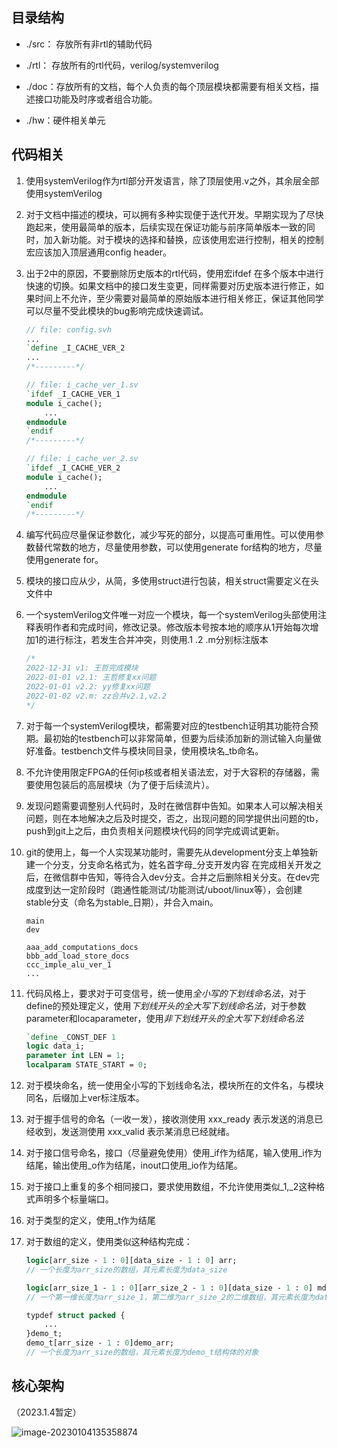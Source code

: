 ## 目录结构

* ./src： 存放所有非rtl的辅助代码

* ./rtl： 存放所有的rtl代码，verilog/systemverilog
* ./doc：存放所有的文档，每个人负责的每个顶层模块都需要有相关文档，描述接口功能及时序或者组合功能。

* ./hw：硬件相关单元



## 代码相关

1. 使用systemVerilog作为rtl部分开发语言，除了顶层使用.v之外，其余层全部使用systemVerilog

2. 对于文档中描述的模块，可以拥有多种实现便于迭代开发。早期实现为了尽快跑起来，使用最简单的版本，后续实现在保证功能与前序简单版本一致的同时，加入新功能。对于模块的选择和替换，应该使用宏进行控制，相关的控制宏应该加入顶层通用config header。

3. 出于2中的原因，不要删除历史版本的rtl代码，使用宏ifdef 在多个版本中进行快速的切换。如果文档中的接口发生变更，同样需要对历史版本进行修正，如果时间上不允许，至少需要对最简单的原始版本进行相关修正，保证其他同学可以尽量不受此模块的bug影响完成快速调试。

   ```systemverilog
   // file: config.svh
   ...
   `define _I_CACHE_VER_2
   ...
   /*---------*/
   
   // file: i_cache_ver_1.sv
   `ifdef _I_CACHE_VER_1
   module i_cache();
       ...
   endmodule
   `endif
   /*---------*/
   
   // file: i_cache_ver_2.sv
   `ifdef _I_CACHE_VER_2
   module i_cache();
       ...
   endmodule
   `endif
   /*---------*/
   
   ```

   

4. 编写代码应尽量保证参数化，减少写死的部分，以提高可重用性。可以使用参数替代常数的地方，尽量使用参数，可以使用generate for结构的地方，尽量使用generate for。

5. 模块的接口应从少，从简，多使用struct进行包装，相关struct需要定义在头文件中

6. 一个systemVerilog文件唯一对应一个模块，每一个systemVerilog头部使用注释表明作者和完成时间，修改记录。修改版本号按本地的顺序从1开始每次增加1的进行标注，若发生合并冲突，则使用.1 .2 .m分别标注版本

   ~~~systemverilog
   /* 
   2022-12-31 v1: 王哲完成模块
   2022-01-01 v2.1: 王哲修复xx问题
   2022-01-01 v2.2: yy修复xx问题
   2022-01-02 v2.m: zz合并v2.1,v2.2
   */
   ~~~

7. 对于每一个systemVerilog模块，都需要对应的testbench证明其功能符合预期。最初始的testbench可以非常简单，但要为后续添加新的测试输入向量做好准备。testbench文件与模块同目录，使用模块名_tb命名。

8. 不允许使用限定FPGA的任何ip核或者相关语法宏，对于大容积的存储器，需要使用包装后的高层模块（为了便于后续流片）。

9. 发现问题需要调整别人代码时，及时在微信群中告知。如果本人可以解决相关问题，则在本地解决之后及时提交，否之，出现问题的同学提供出问题的tb，push到git上之后，由负责相关问题模块代码的同学完成调试更新。

10. git的使用上，每一个人实现某功能时，需要先从development分支上单独新建一个分支，分支命名格式为，姓名首字母_分支开发内容 在完成相关开发之后，在微信群中告知，等待合入dev分支。合并之后删除相关分支。在dev完成度到达一定阶段时（跑通性能测试/功能测试/uboot/linux等），会创建stable分支（命名为stable\_日期），并合入main。

    ~~~
    main
    dev
    
    aaa_add_computations_docs
    bbb_add_load_store_docs
    ccc_imple_alu_ver_1
    ...
    ~~~

11. 代码风格上，要求对于可变信号，统一使用*全小写的下划线命名法*，对于define的预处理定义，使用*下划线开头的全大写下划线命名法*，对于参数parameter和locaparameter，使用*非下划线开头的全大写下划线命名法*

    ~~~systemverilog
    `define _CONST_DEF 1
    logic data_i;
    parameter int LEN = 1;
    localparam STATE_START = 0;
    ~~~

12. 对于模块命名，统一使用全小写的下划线命名法，模块所在的文件名，与模块同名，后缀加上ver标注版本。

13. 对于握手信号的命名（一收一发），接收测使用 xxx_ready 表示发送的消息已经收到，发送测使用 xxx_valid 表示某消息已经就绪。

14. 对于接口信号命名，接口（尽量避免使用）使用\_if作为结尾，输入使用\_i作为结尾，输出使用\_o作为结尾，inout口使用\_io作为结尾。

15. 对于接口上重复的多个相同接口，要求使用数组，不允许使用类似\_1,\_2这种格式声明多个标量端口。

16. 对于类型的定义，使用\_t作为结尾

17. 对于数组的定义，使用类似这种结构完成：

    ```systemverilog
    logic[arr_size - 1 : 0][data_size - 1 : 0] arr;
    // 一个长度为arr_size的数组，其元素长度为data_size
    
    logic[arr_size_1 - 1 : 0][arr_size_2 - 1 : 0][data_size - 1 : 0] md_arr;
    // 一个第一维长度为arr_size_1，第二维为arr_size_2的二维数组，其元素长度为data_size
    
    typdef struct packed {
    	...    
    }demo_t;
    demo_t[arr_size - 1 : 0]demo_arr;
    // 一个长度为arr_size的数组，其元素长度为demo_t结构体的对象
    ```

## 核心架构

（2023.1.4暂定）

![image-20230104135358874](D:\Source\FPGA\new_cpu\pic\image-20230104135358874.png)





